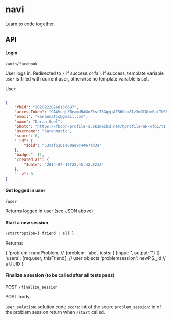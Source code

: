 navi
====

Learn to code together.

## API

#### Login

`/auth/facebook`

User logs in. Redirected to `/` if success or fail. If success, template variable `user` is filled with current user, otherwise no template variable is set.

User:

```json

{
    "fbId": "10202220268136697",
    "accessToken": "CAAVcqLZBeamUBAGoZBsrT3GggjAZB6Coo8Iz3mQIQUmGpLThR54uvzhPam6JneCQbxnFdwbshnpZB7NGCT3PRzDtGyC4chNxgDJAfMICWWdy2Rxg7OgLTPBnSPQKFn17fN7YeTZAmlYK2CD3fJNJoypZCZBJMBjAoLo2QjB8pAYOfGJpbZC11Y7vyKGXqTYK5dgM3WPdpQEGn4ce9YMZAWuZAx",
    "email": "karanmatic@gmail.com",
    "name": "Karan Goel",
    "photo": "https://fbcdn-profile-a.akamaihd.net/hprofile-ak-xfp1/t1.0-1/c0.0.50.50/p50x50/10516657_10202169490827296_7325358078564518505_n.jpg",
    "username": "karanmatic",
    "score": 0,
    "_id": {
        "$oid": "53caf5161a68ae9c4467ad3a"
    },
    "badges": [],
    "created_at": {
        "$date": "2014-07-19T22:45:42.821Z"
    },
    "__v": 0
}
```

#### Get logged in user

`/user`

Returns logged in user (see JSON above)

#### Start a new session

`/start?option={ friend | all }`

Returns:

{
  'problem': randProblem,  // {problem: 'abc', tests: [ {input:'', output: ''} ]}
  'users': [req.user, thisFriend],  // user objects
  'problemsession': newPS._id  // a UUID
}

#### Finalize a session (to be called after all tests pass)

POST `/finalize_session`

POST body:

`user_solution`: solution code
`score`: int of the score
`problem_session`: id of the problem session return when `/start` called.
